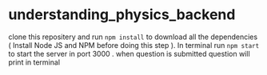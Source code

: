 # understanding_physics_backend

clone this repositery and run `npm install` to download all the dependencies ( Install Node JS and NPM before doing this step ).
In terminal run `npm start` to start the server in port 3000 .
when question is submitted question will print in terminal
